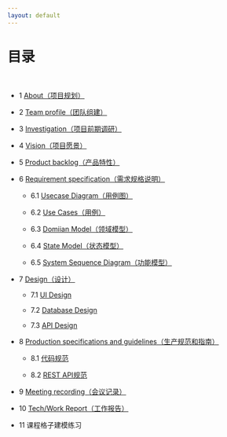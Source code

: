 ```yaml
---
layout: default
---
```


# [](#TOC)目录

&nbsp;&nbsp; 

* 1 [About（项目规划）](https://github.com/SYSU-BronzeTiki/Documents/blob/master/doc/About.md)

* 2 [Team profile（团队组建）](https://github.com/SYSU-BronzeTiki/Documents/blob/master/doc/Team%20profile.md)

* 3 [Investigation（项目前期调研）](https://github.com/SYSU-BronzeTiki/Documents/blob/master/doc/Investigation.md)

* 4 [Vision（项目愿景）](https://github.com/SYSU-BronzeTiki/Documents/blob/master/doc/Vision.md)

* 5 [Product backlog（产品特性）](https://github.com/SYSU-BronzeTiki/Documents/blob/master/doc/Product%20Backlog.md)

* 6 [Requirement specification（需求规格说明）](https://github.com/SYSU-BronzeTiki/Documents/blob/master/doc/Requirement%20specification.md)

	+ 6.1 [Usecase Diagram（用例图）](https://github.com/SYSU-BronzeTiki/Documents/blob/master/doc/Requirement%20specification.md#23-%E7%94%A8%E4%BE%8B%E5%88%86%E6%9E%90)

	+ 6.2 [Use Cases（用例）](https://github.com/SYSU-BronzeTiki/Documents/blob/master/doc/Requirement%20specification.md#231-%E4%BD%BF%E7%94%A8-ui-free%E9%A3%8E%E6%A0%BC%E7%BC%96%E5%88%B6%E4%B8%80%E4%B8%AA%E5%AE%8C%E6%95%B4%E7%9A%84%E7%94%A8%E6%88%B7%E7%9B%AE%E6%A0%87%E7%BA%A7%E5%88%AB%E7%94%A8%E4%BE%8B)

	+ 6.3 [Domiian Model（领域模型）](https://github.com/SYSU-BronzeTiki/Documents/blob/master/doc/Requirement%20specification.md#24-%E9%A2%86%E5%9F%9F%E5%BB%BA%E6%A8%A1)

	+ 6.4 [State Model（状态模型）](https://github.com/SYSU-BronzeTiki/Documents/blob/master/doc/Requirement%20specification.md#25-%E7%8A%B6%E6%80%81%E6%A8%A1%E5%9E%8B)
	
	+ 6.5 [System Sequence Diagram（功能模型）](https://github.com/SYSU-BronzeTiki/Documents/blob/master/doc/Requirement%20specification.md#26-%E7%B3%BB%E7%BB%9F%E5%8A%9F%E8%83%BD%E6%A8%A1%E5%9E%8B)

* 7 [Design（设计）](https://github.com/SYSU-BronzeTiki/Documents/blob/master/doc/Design.md)

	+ 7.1 [UI Design](https://github.com/SYSU-BronzeTiki/Documents/blob/master/doc/Design.md#1-ui%E8%AE%BE%E8%AE%A1)

	+ 7.2 [Database Design](https://github.com/SYSU-BronzeTiki/Documents/blob/master/doc/Design.md#2-%E6%95%B0%E6%8D%AE%E5%BA%93%E8%AE%BE%E8%AE%A1)

	+ 7.3 [API Design](https://bronzetiki.docs.apiary.io/#reference/0)

* 8 [Production specifications and guidelines（生产规范和指南）](https://github.com/SYSU-BronzeTiki/Documents/blob/master/doc/Production%20specifications%20and%20guidelines.md)

	+ 8.1 [代码规范](https://github.com/SYSU-BronzeTiki/Documents/blob/master/doc/Production%20specifications%20and%20guidelines.md#2-%E4%BB%A3%E7%A0%81%E8%A7%84%E8%8C%83)

	+ 8.2 [REST API规范](https://github.com/SYSU-BronzeTiki/Documents/blob/master/doc/Production%20specifications%20and%20guidelines.md#3-rest-api%E8%AE%BE%E8%AE%A1%E8%A7%84%E8%8C%83)

* 9 [Meeting recording（会议记录）](https://github.com/SYSU-BronzeTiki/Documents/blob/master/doc/Meeting%20recording.md)

* 10 [Tech/Work Report（工作报告）](https://github.com/SYSU-BronzeTiki/Documents/blob/master/doc/Tech%26Work%20report)

* 11 课程格子建模练习

